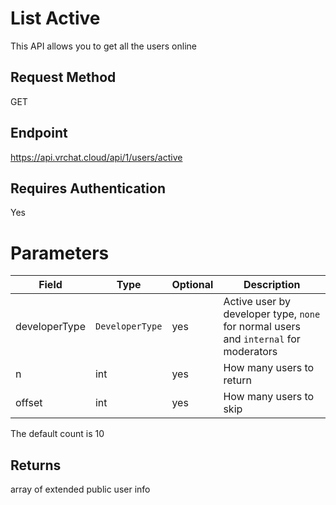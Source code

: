# List Active

This API allows you to get all the users online

## Request Method 
GET

## Endpoint
https://api.vrchat.cloud/api/1/users/active

## Requires Authentication
Yes

# Parameters

Field | Type | Optional | Description
------|------|----------|------------
developerType | `DeveloperType` | yes | Active user by developer type, `none` for normal users and `internal` for moderators
n | int | yes | How many users to return
offset | int | yes | How many users to skip

The default count is 10

## Returns 
array of extended public user info
